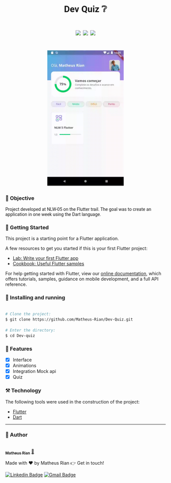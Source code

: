 <h1 style="font-family: roboto;" align='center'>Dev Quiz ❔</h1>

<h1 style="font-family: roboto;" align='center'>
  <img src='https://img.shields.io/static/v1?label=status&message=Development&color=ffd700&style=for-the-badge&logo=flutter'></img>
  <img src='https://img.shields.io/static/v1?label=Dev_Quiz&message=1.0v&color=4169E1&style=for-the-badge&logo=Dart'></img>
  <img src='https://img.shields.io/static/v1?label=Prox&message=1.1v&color=2E8B57&style=for-the-badge&logo=Nano'></img>
</h1>

<h1 style="font-family: roboto" align='center'>
  <img src='./assets/images/nlw5-Flutter.gif' height=425></img>
</h1>


### :pushpin: Objective

<p style="font-family: roboto;">Project developed at NLW-05 on the Flutter trail. The goal was to create an application in one week using the Dart language.</p>

### :rocket: Getting Started

This project is a starting point for a Flutter application.

A few resources to get you started if this is your first Flutter project:

- [Lab: Write your first Flutter app](https://flutter.dev/docs/get-started/codelab)
- [Cookbook: Useful Flutter samples](https://flutter.dev/docs/cookbook)

For help getting started with Flutter, view our
[online documentation](https://flutter.dev/docs), which offers tutorials,
samples, guidance on mobile development, and a full API reference.

### :rocket: Installing and running

```bash

# Clone the project:
$ git clone https://github.com/Matheus-Rian/Dev-Quiz.git

# Enter the directory:
$ cd Dev-quiz
```
### 🏁 Features 

- [X] Interface
- [X] Animations
- [X] Integration Mock api
- [X] Quiz

### ⚒️ Technology

The following tools were used in the construction of the project:

- [Flutter](https://flutter.dev/)
- [Dart](https://dart.dev/)
---
### :trident: Author 

<a href="https://www.linkedin.com/in/matheus-rian-19b81a183/">
 <img style="border-radius: 50%;" src="https://avatars0.githubusercontent.com/u/53922139?s=460&u=78916fa8ef722becba440780b3f5756e66507bb7&v=4" width="100px;" alt=""/>
 <br />
 <sub><b>Matheus Rian</b></sub></a> <a href="https://www.linkedin.com/in/matheus-rian-19b81a183/" title="MatheusRian">🚀</a>


Made with ❤️ by Matheus Rian :point_right: Get in touch!

[![Linkedin Badge](https://img.shields.io/badge/-Matheus-blue?style=flat-square&logo=Linkedin&logoColor=white&link=https://www.linkedin.com/in/tgmarinho/)](https://www.linkedin.com/in/matheus-rian-19b81a183/) [![Gmail Badge](https://img.shields.io/badge/-souzamatheusrian@gmail.com-c14438?style=flat-square&logo=Gmail&logoColor=white&link=mailto:souzamatheusrian@gmail.com)](souzamatheusrian@gmail.com)
